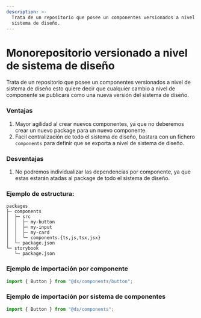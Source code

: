 ```yaml
---
description: >-
  Trata de un repositorio que posee un componentes versionados a nivel de
  sistema de diseño.
---
```


# Monorepositorio versionado a nivel de sistema de diseño

Trata de un repositorio que posee un componentes versionados a nivel de sistema de diseño esto quiere decir que cualquier cambio a nivel de componente se publicara como una nueva versión del sistema de diseño.

### Ventajas

1. Mayor agilidad al crear nuevos componentes, ya que no deberemos crear un nuevo package para un nuevo componente.
2. Facil centralización de todo el sistema de diseño, bastara con un fichero `components` para definir que se exporta a nivel de sistema de diseño.

### Desventajas

1. No podremos individualizar las dependencias por componente, ya que estas estarán atadas al package de todo el sistema de diseño.

### Ejemplo de estructura:&#x20;

```
packages
├─ components
│  ├─ src 
│  │  ├─ my-button
│  │  ├─ my-input
│  │  ├─ my-card
│  │  └─ components.{ts,js,tsx,jsx}
│  └─ package.json
└─ storybook
   └─ package.json
```

### Ejemplo de importación por componente

```javascript
import { Button } from "@ds/components/button";
```

### Ejemplo de importación por sistema de componentes

```javascript
import { Button } from "@ds/components";
```
